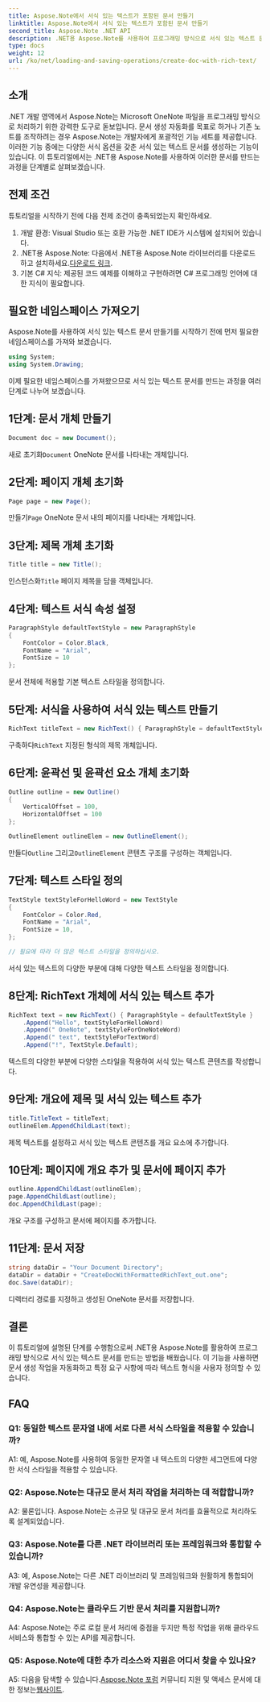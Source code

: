 ```yaml
---
title: Aspose.Note에서 서식 있는 텍스트가 포함된 문서 만들기
linktitle: Aspose.Note에서 서식 있는 텍스트가 포함된 문서 만들기
second_title: Aspose.Note .NET API
description: .NET용 Aspose.Note를 사용하여 프로그래밍 방식으로 서식 있는 텍스트 문서를 만드는 방법을 알아보세요. 코드 예제가 포함된 단계별 가이드입니다.
type: docs
weight: 12
url: /ko/net/loading-and-saving-operations/create-doc-with-rich-text/
---
```

## 소개

.NET 개발 영역에서 Aspose.Note는 Microsoft OneNote 파일을 프로그래밍 방식으로 처리하기 위한 강력한 도구로 돋보입니다. 문서 생성 자동화를 목표로 하거나 기존 노트를 조작하려는 경우 Aspose.Note는 개발자에게 포괄적인 기능 세트를 제공합니다. 이러한 기능 중에는 다양한 서식 옵션을 갖춘 서식 있는 텍스트 문서를 생성하는 기능이 있습니다. 이 튜토리얼에서는 .NET용 Aspose.Note를 사용하여 이러한 문서를 만드는 과정을 단계별로 살펴보겠습니다.

## 전제 조건

튜토리얼을 시작하기 전에 다음 전제 조건이 충족되었는지 확인하세요.

1. 개발 환경: Visual Studio 또는 호환 가능한 .NET IDE가 시스템에 설치되어 있습니다.
2.  .NET용 Aspose.Note: 다음에서 .NET용 Aspose.Note 라이브러리를 다운로드하고 설치하세요.[다운로드 링크](https://releases.aspose.com/note/net/).
3. 기본 C# 지식: 제공된 코드 예제를 이해하고 구현하려면 C# 프로그래밍 언어에 대한 지식이 필요합니다.

## 필요한 네임스페이스 가져오기

Aspose.Note를 사용하여 서식 있는 텍스트 문서 만들기를 시작하기 전에 먼저 필요한 네임스페이스를 가져와 보겠습니다.

```csharp
using System;
using System.Drawing;
```

이제 필요한 네임스페이스를 가져왔으므로 서식 있는 텍스트 문서를 만드는 과정을 여러 단계로 나누어 보겠습니다.

## 1단계: 문서 개체 만들기

```csharp
Document doc = new Document();
```

 새로 초기화`Document` OneNote 문서를 나타내는 개체입니다.

## 2단계: 페이지 개체 초기화

```csharp
Page page = new Page();
```

 만들기`Page` OneNote 문서 내의 페이지를 나타내는 개체입니다.

## 3단계: 제목 개체 초기화

```csharp
Title title = new Title();
```

 인스턴스화`Title` 페이지 제목을 담을 객체입니다.

## 4단계: 텍스트 서식 속성 설정

```csharp
ParagraphStyle defaultTextStyle = new ParagraphStyle
{
    FontColor = Color.Black,
    FontName = "Arial",
    FontSize = 10
};
```

문서 전체에 적용할 기본 텍스트 스타일을 정의합니다.

## 5단계: 서식을 사용하여 서식 있는 텍스트 만들기

```csharp
RichText titleText = new RichText() { ParagraphStyle = defaultTextStyle }.Append("Title!");
```

 구축하다`RichText` 지정된 형식의 제목 개체입니다.

## 6단계: 윤곽선 및 윤곽선 요소 개체 초기화

```csharp
Outline outline = new Outline()
{
    VerticalOffset = 100,
    HorizontalOffset = 100
};

OutlineElement outlineElem = new OutlineElement();
```

 만들다`Outline` 그리고`OutlineElement` 콘텐츠 구조를 구성하는 객체입니다.

## 7단계: 텍스트 스타일 정의

```csharp
TextStyle textStyleForHelloWord = new TextStyle
{
    FontColor = Color.Red,
    FontName = "Arial",
    FontSize = 10,
};

// 필요에 따라 더 많은 텍스트 스타일을 정의하십시오.
```

서식 있는 텍스트의 다양한 부분에 대해 다양한 텍스트 스타일을 정의합니다.

## 8단계: RichText 개체에 서식 있는 텍스트 추가

```csharp
RichText text = new RichText() { ParagraphStyle = defaultTextStyle }
    .Append("Hello", textStyleForHelloWord)
    .Append(" OneNote", textStyleForOneNoteWord)
    .Append(" text", textStyleForTextWord)
    .Append("!", TextStyle.Default);
```

텍스트의 다양한 부분에 다양한 스타일을 적용하여 서식 있는 텍스트 콘텐츠를 작성합니다.

## 9단계: 개요에 제목 및 서식 있는 텍스트 추가

```csharp
title.TitleText = titleText;
outlineElem.AppendChildLast(text);
```

제목 텍스트를 설정하고 서식 있는 텍스트 콘텐츠를 개요 요소에 추가합니다.

## 10단계: 페이지에 개요 추가 및 문서에 페이지 추가

```csharp
outline.AppendChildLast(outlineElem);
page.AppendChildLast(outline);
doc.AppendChildLast(page);
```

개요 구조를 구성하고 문서에 페이지를 추가합니다.

## 11단계: 문서 저장

```csharp
string dataDir = "Your Document Directory";
dataDir = dataDir + "CreateDocWithFormattedRichText_out.one";
doc.Save(dataDir);
```

디렉터리 경로를 지정하고 생성된 OneNote 문서를 저장합니다.

## 결론

이 튜토리얼에 설명된 단계를 수행함으로써 .NET용 Aspose.Note를 활용하여 프로그래밍 방식으로 서식 있는 텍스트 문서를 만드는 방법을 배웠습니다. 이 기능을 사용하면 문서 생성 작업을 자동화하고 특정 요구 사항에 따라 텍스트 형식을 사용자 정의할 수 있습니다.

## FAQ

### Q1: 동일한 텍스트 문자열 내에 서로 다른 서식 스타일을 적용할 수 있습니까?

A1: 예, Aspose.Note를 사용하여 동일한 문자열 내 텍스트의 다양한 세그먼트에 다양한 서식 스타일을 적용할 수 있습니다.

### Q2: Aspose.Note는 대규모 문서 처리 작업을 처리하는 데 적합합니까?

A2: 물론입니다. Aspose.Note는 소규모 및 대규모 문서 처리를 효율적으로 처리하도록 설계되었습니다.

### Q3: Aspose.Note를 다른 .NET 라이브러리 또는 프레임워크와 통합할 수 있습니까?

A3: 예, Aspose.Note는 다른 .NET 라이브러리 및 프레임워크와 원활하게 통합되어 개발 유연성을 제공합니다.

### Q4: Aspose.Note는 클라우드 기반 문서 처리를 지원합니까?

A4: Aspose.Note는 주로 로컬 문서 처리에 중점을 두지만 특정 작업을 위해 클라우드 서비스와 통합할 수 있는 API를 제공합니다.

### Q5: Aspose.Note에 대한 추가 리소스와 지원은 어디서 찾을 수 있나요?

 A5: 다음을 탐색할 수 있습니다.[Aspose.Note 포럼](https://forum.aspose.com/c/note/28) 커뮤니티 지원 및 액세스 문서에 대한 정보는[웹사이트](https://reference.aspose.com/note/net/).